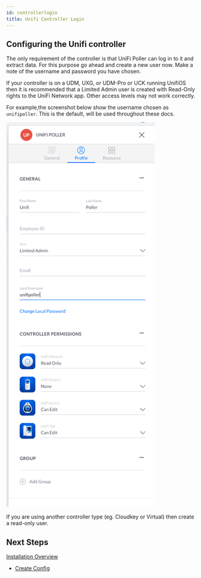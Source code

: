 ```yaml
---
id: controllerlogin
title: Unifi Controller Login
---
```


## Configuring the Unifi controller

The only requirement of the controller is that UniFi Poller can log in to it and extract data.
For this purpose go ahead and create a new user now. Make a note of the username and password you have chosen.

If your controller is on a UDM, UXG, or UDM-Pro or UCK running UnifiOS then it is recommended that a
Limited Admin user is created with Read-Only rights to the UniFi Network app. Other access
levels may not work correctly.

For example,the screenshot below show the username chosen as `unifipoller`.
This is the default, will be used throughout these docs.

![img](../../static/img/UDM_user.png)

If you are using another controller type (eg. Cloudkey or Virtual) then create a read-only user.

## Next Steps
[Installation Overview](overview)

- [Create Config](applicationconfig)
